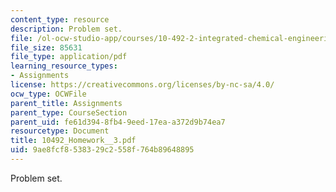 ```yaml
---
content_type: resource
description: Problem set.
file: /ol-ocw-studio-app/courses/10-492-2-integrated-chemical-engineering-topics-i-introduction-to-biocatalysis-fall-2004/9ae8fcf8538329c2558f764b89648895_10492_Homework__3.pdf
file_size: 85631
file_type: application/pdf
learning_resource_types:
- Assignments
license: https://creativecommons.org/licenses/by-nc-sa/4.0/
ocw_type: OCWFile
parent_title: Assignments
parent_type: CourseSection
parent_uid: fe61d394-8fb4-9eed-17ea-a372d9b74ea7
resourcetype: Document
title: 10492_Homework__3.pdf
uid: 9ae8fcf8-5383-29c2-558f-764b89648895
---
```

Problem set.